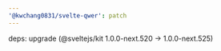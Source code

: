 ```yaml
---
'@kwchang0831/svelte-qwer': patch
---
```


deps: upgrade (@sveltejs/kit 1.0.0-next.520 -> 1.0.0-next.525)

